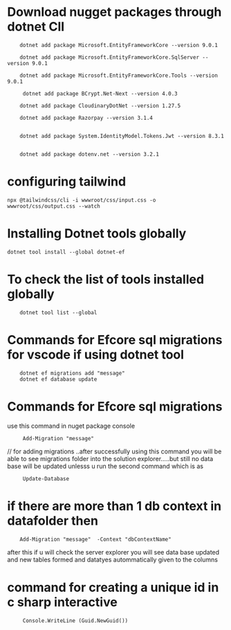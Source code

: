 # Download nugget packages through dotnet ClI

        dotnet add package Microsoft.EntityFrameworkCore --version 9.0.1

        dotnet add package Microsoft.EntityFrameworkCore.SqlServer --version 9.0.1

        dotnet add package Microsoft.EntityFrameworkCore.Tools --version 9.0.1

         dotnet add package BCrypt.Net-Next --version 4.0.3
        
        dotnet add package CloudinaryDotNet --version 1.27.5

        dotnet add package Razorpay --version 3.1.4


        dotnet add package System.IdentityModel.Tokens.Jwt --version 8.3.1

        
        dotnet add package dotenv.net --version 3.2.1
       



# configuring tailwind

	npx @tailwindcss/cli -i wwwroot/css/input.css -o wwwroot/css/output.css --watch


# Installing Dotnet  tools globally 

	dotnet tool install --global dotnet-ef


# To check the list of tools installed globally 
        dotnet tool list --global

# Commands for Efcore sql migrations for vscode if using dotnet tool

        dotnet ef migrations add "message"
        dotnet ef database update



# Commands for Efcore sql migrations 

 use this command in nuget package console 

         Add-Migration "message"  

        

 // for adding migrations ..after successfully using this command you 
will be able to see migrations folder into the solution explorer.....but still no data base will
 be updated unlesss u run the second command  which is as 


         Update-Database
        




# if there are more than 1 db context in datafolder then 

        Add-Migration "message"  -Context "dbContextName"

after this if u will check the server explorer you will see data base updated and new tables formed and
datatyes autommatically given to the columns 




#  command for creating a unique id in c sharp interactive


         Console.WriteLine (Guid.NewGuid())




